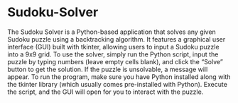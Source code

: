 # Sudoku-Solver

The Sudoku Solver is a Python-based application that solves any given Sudoku puzzle using a backtracking algorithm. It features a graphical user interface (GUI) built with tkinter, allowing users to input a Sudoku puzzle into a 9x9 grid. To use the solver, simply run the Python script, input the puzzle by typing numbers (leave empty cells blank), and click the “Solve” button to get the solution. If the puzzle is unsolvable, a message will appear. To run the program, make sure you have Python installed along with the tkinter library (which usually comes pre-installed with Python). Execute the script, and the GUI will open for you to interact with the puzzle.
